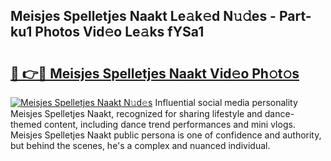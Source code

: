 ## Meisjes Spelletjes Naakt Le𝚊k𝚎d N𝚞𝚍es - Part-ku1 Photos Vid𝚎o Le𝚊ks fYSa1

# <h2><a href="http://fb7xagy.evod.top/?m=Meisjes+Spelletjes+Naakt">🔗 👉🔴 Meisjes Spelletjes Naakt Vid𝚎o Ph𝚘t𝚘s</a></h2>

[![Meisjes Spelletjes Naakt N𝚞d𝚎s](https://i.imgur.com/8V9OHl7.gif)](http://fb7xagy.evod.top/?m=Meisjes+Spelletjes+Naakt)
Influential social media personality Meisjes Spelletjes Naakt, recognized for sharing lifestyle and dance-themed content, including dance trend performances and mini vlogs. Meisjes Spelletjes Naakt public persona is one of confidence and authority, but behind the scenes, he's a complex and nuanced individual. 
